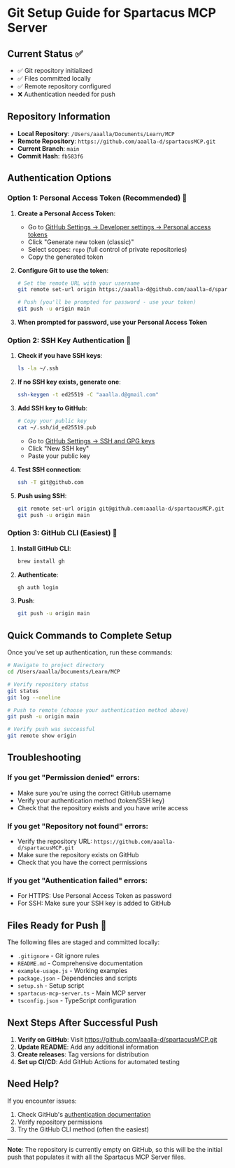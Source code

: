 # Git Setup Guide for Spartacus MCP Server

## Current Status ✅
- ✅ Git repository initialized
- ✅ Files committed locally
- ✅ Remote repository configured
- ❌ Authentication needed for push

## Repository Information
- **Local Repository**: `/Users/aaalla/Documents/Learn/MCP`
- **Remote Repository**: `https://github.com/aaalla-d/spartacusMCP.git`
- **Current Branch**: `main`
- **Commit Hash**: `fb583f6`

## Authentication Options

### Option 1: Personal Access Token (Recommended) 🔑

1. **Create a Personal Access Token**:
   - Go to [GitHub Settings → Developer settings → Personal access tokens](https://github.com/settings/tokens)
   - Click "Generate new token (classic)"
   - Select scopes: `repo` (full control of private repositories)
   - Copy the generated token

2. **Configure Git to use the token**:
   ```bash
   # Set the remote URL with your username
   git remote set-url origin https://aaalla-d@github.com/aaalla-d/spartacusMCP.git
   
   # Push (you'll be prompted for password - use your token)
   git push -u origin main
   ```

3. **When prompted for password, use your Personal Access Token**

### Option 2: SSH Key Authentication 🔐

1. **Check if you have SSH keys**:
   ```bash
   ls -la ~/.ssh
   ```

2. **If no SSH key exists, generate one**:
   ```bash
   ssh-keygen -t ed25519 -C "aaalla.d@gmail.com"
   ```

3. **Add SSH key to GitHub**:
   ```bash
   # Copy your public key
   cat ~/.ssh/id_ed25519.pub
   ```
   - Go to [GitHub Settings → SSH and GPG keys](https://github.com/settings/keys)
   - Click "New SSH key"
   - Paste your public key

4. **Test SSH connection**:
   ```bash
   ssh -T git@github.com
   ```

5. **Push using SSH**:
   ```bash
   git remote set-url origin git@github.com:aaalla-d/spartacusMCP.git
   git push -u origin main
   ```

### Option 3: GitHub CLI (Easiest) 🚀

1. **Install GitHub CLI**:
   ```bash
   brew install gh
   ```

2. **Authenticate**:
   ```bash
   gh auth login
   ```

3. **Push**:
   ```bash
   git push -u origin main
   ```

## Quick Commands to Complete Setup

Once you've set up authentication, run these commands:

```bash
# Navigate to project directory
cd /Users/aaalla/Documents/Learn/MCP

# Verify repository status
git status
git log --oneline

# Push to remote (choose your authentication method above)
git push -u origin main

# Verify push was successful
git remote show origin
```

## Troubleshooting

### If you get "Permission denied" errors:
- Make sure you're using the correct GitHub username
- Verify your authentication method (token/SSH key)
- Check that the repository exists and you have write access

### If you get "Repository not found" errors:
- Verify the repository URL: `https://github.com/aaalla-d/spartacusMCP.git`
- Make sure the repository exists on GitHub
- Check that you have the correct permissions

### If you get "Authentication failed" errors:
- For HTTPS: Use Personal Access Token as password
- For SSH: Make sure your SSH key is added to GitHub

## Files Ready for Push 📁

The following files are staged and committed locally:

- `.gitignore` - Git ignore rules
- `README.md` - Comprehensive documentation
- `example-usage.js` - Working examples
- `package.json` - Dependencies and scripts
- `setup.sh` - Setup script
- `spartacus-mcp-server.ts` - Main MCP server
- `tsconfig.json` - TypeScript configuration

## Next Steps After Successful Push

1. **Verify on GitHub**: Visit https://github.com/aaalla-d/spartacusMCP.git
2. **Update README**: Add any additional information
3. **Create releases**: Tag versions for distribution
4. **Set up CI/CD**: Add GitHub Actions for automated testing

## Need Help?

If you encounter issues:
1. Check GitHub's [authentication documentation](https://docs.github.com/en/authentication)
2. Verify repository permissions
3. Try the GitHub CLI method (often the easiest)

---

**Note**: The repository is currently empty on GitHub, so this will be the initial push that populates it with all the Spartacus MCP Server files. 